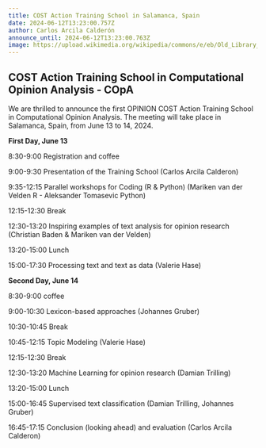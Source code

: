 ```yaml
---
title: COST Action Training School in Salamanca, Spain
date: 2024-06-12T13:23:00.757Z
author: Carlos Arcila Calderón
announce_until: 2024-06-12T13:23:00.763Z
image: https://upload.wikimedia.org/wikipedia/commons/e/eb/Old_Library_in_University_of_Salamanca_01.jpg
---
```

## COST Action Training School in Computational Opinion Analysis - COpA

W﻿e are thrilled to announce the first OPINION COST Action Training School in Computational Opinion Analysis. The meeting will take place in Salamanca, Spain, from June 13 to 14, 2024.

**First Day, June 13**


8:30-9:00 Registration and coffee


9:00-9:30 Presentation of the Training School (Carlos Arcila Calderon)


9:35-12:15 Parallel workshops for Coding (R & Python) (Mariken van der Velden R - Aleksander Tomasevic Python)


12:15-12:30 Break


12:30-13:20 Inspiring examples of text analysis for opinion research (Christian Baden & Mariken van der Velden)


13:20-15:00 Lunch


15:00-17:30 Processing text and text as data (Valerie Hase)



**Second Day, June 14**


8:30-9:00 coffee


9:00-10:30 Lexicon-based approaches (Johannes Gruber)


10:30-10:45 Break


10:45-12:15 Topic Modeling (Valerie Hase)



12:15-12:30 Break



12:30-13:20 Machine Learning for opinion research (Damian Trilling)



13:20-15:00 Lunch



15:00-16:45 Supervised text classification (Damian Trilling, Johannes Gruber)



16:45-17:15 Conclusion (looking ahead) and evaluation (Carlos Arcila Calderon)
